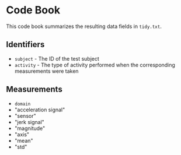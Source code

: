 # Code Book

This code book summarizes the resulting data fields in `tidy.txt`.

## Identifiers

* `subject` - The ID of the test subject
* `activity` - The type of activity performed when the corresponding measurements were taken

## Measurements

* `domain` 
* "acceleration signal"
* "sensor"
* "jerk signal"
* "magnitude"
* "axis"               
* "mean"
* "std"   
